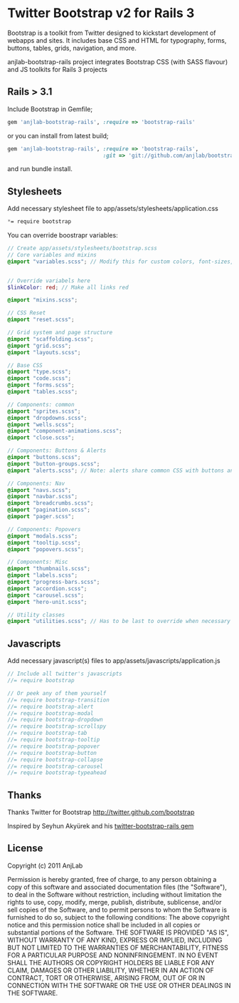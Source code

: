 # Twitter Bootstrap v2 for Rails 3
Bootstrap is a toolkit from Twitter designed to kickstart development of webapps and sites.
It includes base CSS and HTML for typography, forms, buttons, tables, grids, navigation, and more.



anjlab-bootstrap-rails project integrates Bootstrap CSS (with SASS flavour) and JS toolkits for Rails 3 projects

## Rails > 3.1
Include Bootstrap in Gemfile;

``` ruby
gem 'anjlab-bootstrap-rails', :require => 'bootstrap-rails'
```

or you can install from latest build;

``` ruby
gem 'anjlab-bootstrap-rails', :require => 'bootstrap-rails',
                              :git => 'git://github.com/anjlab/bootstrap-rails.git'
```

and run bundle install.

## Stylesheets

Add necessary stylesheet file to app/assets/stylesheets/application.css

``` css
*= require bootstrap
```

You can override boostrapr variables:

```scss
// Create app/assets/stylesheets/bootstrap.scss
// Core variables and mixins
@import "variables.scss"; // Modify this for custom colors, font-sizes, etc


// Override variabels here
$linkColor: red; // Make all links red

@import "mixins.scss";

// CSS Reset
@import "reset.scss";

// Grid system and page structure
@import "scaffolding.scss";
@import "grid.scss";
@import "layouts.scss";

// Base CSS
@import "type.scss";
@import "code.scss";
@import "forms.scss";
@import "tables.scss";

// Components: common
@import "sprites.scss";
@import "dropdowns.scss";
@import "wells.scss";
@import "component-animations.scss";
@import "close.scss";

// Components: Buttons & Alerts
@import "buttons.scss";
@import "button-groups.scss";
@import "alerts.scss"; // Note: alerts share common CSS with buttons and thus have styles in buttons.scss

// Components: Nav
@import "navs.scss";
@import "navbar.scss";
@import "breadcrumbs.scss";
@import "pagination.scss";
@import "pager.scss";

// Components: Popovers
@import "modals.scss";
@import "tooltip.scss";
@import "popovers.scss";

// Components: Misc
@import "thumbnails.scss";
@import "labels.scss";
@import "progress-bars.scss";
@import "accordion.scss";
@import "carousel.scss";
@import "hero-unit.scss";

// Utility classes
@import "utilities.scss"; // Has to be last to override when necessary
```

## Javascripts

Add necessary javascript(s) files to app/assets/javascripts/application.js

``` javascript
// Include all twitter's javascripts
//= require bootstrap

// Or peek any of them yourself
//= require bootstrap-transition
//= require bootstrap-alert
//= require bootstrap-modal
//= require bootstrap-dropdown
//= require bootstrap-scrollspy
//= require bootstrap-tab
//= require bootstrap-tooltip
//= require bootstrap-popover
//= require bootstrap-button
//= require bootstrap-collapse
//= require bootstrap-carousel
//= require bootstrap-typeahead
```
        
## Thanks
Thanks Twitter for Bootstrap
http://twitter.github.com/bootstrap

Inspired by Seyhun Akyürek and his [twitter-bootstrap-rails gem](https://github.com/seyhunak/twitter-bootstrap-rails)

## License
Copyright (c) 2011 AnjLab

Permission is hereby granted, free of charge, to any person obtaining a copy of this software and associated documentation files (the "Software"), to deal in the Software without restriction, including without limitation the rights to use, copy, modify, merge, publish, distribute, sublicense, and/or sell copies of the Software, and to permit persons to whom the Software is furnished to do so, subject to the following conditions:
The above copyright notice and this permission notice shall be included in all copies or substantial portions of the Software.
THE SOFTWARE IS PROVIDED "AS IS", WITHOUT WARRANTY OF ANY KIND, EXPRESS OR IMPLIED, INCLUDING BUT NOT LIMITED TO THE WARRANTIES OF MERCHANTABILITY, FITNESS FOR A PARTICULAR PURPOSE AND NONINFRINGEMENT. IN NO EVENT SHALL THE AUTHORS OR COPYRIGHT HOLDERS BE LIABLE FOR ANY CLAIM, DAMAGES OR OTHER LIABILITY, WHETHER IN AN ACTION OF CONTRACT, TORT OR OTHERWISE, ARISING FROM, OUT OF OR IN CONNECTION WITH THE SOFTWARE OR THE USE OR OTHER DEALINGS IN THE SOFTWARE.
